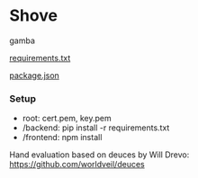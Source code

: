 # Shove

gamba

[requirements.txt](/backend/requirements.txt)

[package.json](/frontend/package.json)

### Setup

- root: cert.pem, key.pem
- /backend: pip install -r requirements.txt
- /frontend: npm install

Hand evaluation based on deuces by Will Drevo: https://github.com/worldveil/deuces
